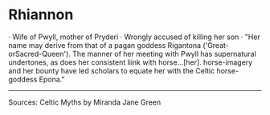# Rhiannon
· Wife of Pwyll, mother of Pryderi
· Wrongly accused of killing her son
· "Her name may derive from that of a pagan goddess Rigantona ('Great-orSacred-Queen'). The manner of her meeting with Pwyll has supernatural undertones, as does her consistent liink with horse...[her]. horse-imagery and her bounty have led scholars to equate her with the Celtic horse-goddess Epona."

----------------------------------------------------------------------------------------------------------------------------------------------------------------
Sources:
	Celtic Myths by Miranda Jane Green

